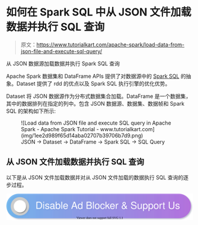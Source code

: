 # 如何在 Spark SQL 中从 JSON 文件加载数据并执行 SQL 查询

> 原文：<https://www.tutorialkart.com/apache-spark/load-data-from-json-file-and-execute-sql-query/>

从 JSON 数据源加载数据并执行 Spark SQL 查询

Apache Spark 数据集和 DataFrame APIs 提供了对数据源中的 [Spark SQL](https://www.tutorialkart.com/apache-spark/apache-spark-sql-library-features-architecture-examples/) 的抽象。Dataset 提供了 rdd 的优点以及 Spark SQL 执行引擎的优化优势。

Dataset 将 JSON 数据源作为分布式数据集合加载。DataFrame 是一个数据集，其中的数据排列在指定的列中。包含 JSON 数据源、数据集、数据帧和 Spark SQL 的架构如下所示:

<figure class="aligncenter">![Load data from JSON file and execute SQL query in Apache Spark - Apache Spark Tutorial - www.tutorialkart.com](img/1ee2d989f65d14aba02707b39706b7d9.png)

<figcaption>JSON -> Dataset -> DataFrame -> Spark SQL -> SQL Query</figcaption>

</figure>

## 从 JSON 文件加载数据并执行 SQL 查询

以下是从 JSON 文件加载数据并对从 JSON 文件加载的数据执行 SQL 查询的逐步过程。

[![](img/925da31b32d6bc3827932f6c8afb11bb.png)](https://www.tutorialkart.com/)